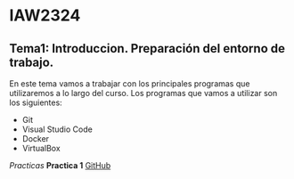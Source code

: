 # IAW2324
## Tema1: Introduccion. Preparación del entorno de trabajo.


En este tema vamos a trabajar con los principales programas
que utilizaremos a lo largo del curso.
Los programas que vamos a utilizar son los siguientes:
- Git
- Visual Studio Code
- Docker
- VirtualBox 

*Practicas*
**Practica 1**
[GitHub][g]

[g]: (https://google.com)